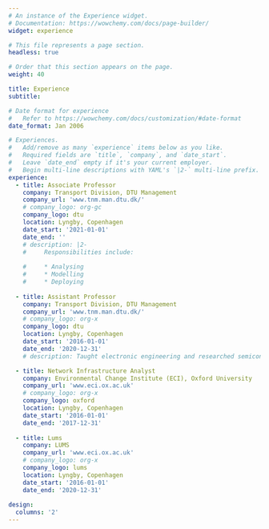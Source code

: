 ```yaml
---
# An instance of the Experience widget.
# Documentation: https://wowchemy.com/docs/page-builder/
widget: experience

# This file represents a page section.
headless: true

# Order that this section appears on the page.
weight: 40

title: Experience
subtitle:

# Date format for experience
#   Refer to https://wowchemy.com/docs/customization/#date-format
date_format: Jan 2006

# Experiences.
#   Add/remove as many `experience` items below as you like.
#   Required fields are `title`, `company`, and `date_start`.
#   Leave `date_end` empty if it's your current employer.
#   Begin multi-line descriptions with YAML's `|2-` multi-line prefix.
experience:
  - title: Associate Professor
    company: Transport Division, DTU Management
    company_url: 'www.tnm.man.dtu.dk/'
    # company_logo: org-gc
    company_logo: dtu
    location: Lyngby, Copenhagen
    date_start: '2021-01-01'
    date_end: ''
    # description: |2-
    #     Responsibilities include:
        
    #     * Analysing
    #     * Modelling
    #     * Deploying
        
  - title: Assistant Professor
    company: Transport Division, DTU Management 
    company_url: 'www.tnm.man.dtu.dk/'
    # company_logo: org-x
    company_logo: dtu
    location: Lyngby, Copenhagen
    date_start: '2016-01-01'
    date_end: '2020-12-31'
    # description: Taught electronic engineering and researched semiconductor physics.

  - title: Network Infrastructure Analyst
    company: Environmental Change Institute (ECI), Oxford University
    company_url: 'www.eci.ox.ac.uk'
    # company_logo: org-x
    company_logo: oxford
    location: Lyngby, Copenhagen
    date_start: '2016-01-01'
    date_end: '2017-12-31'
  
  - title: Lums
    company: LUMS
    company_url: 'www.eci.ox.ac.uk'
    # company_logo: org-x
    company_logo: lums
    location: Lyngby, Copenhagen
    date_start: '2016-01-01'
    date_end: '2020-12-31'
  
design:
  columns: '2'
---
```

